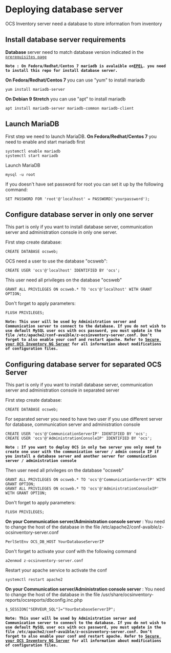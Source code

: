 # Deploying database server

OCS Inventory server need a database to store information from inventory

## Install database server requirements

**Database** server need to match database version indicated in the [`prerequisites page`](../01.Prerequisites/Libraries-version.md)

**`Note : On Fedora/Redhat/Centos 7 mariadb is avalaible on`[`EPEL`](https://fedoraproject.org/wiki/EPEL/FAQ#howtouse)`. you need to install this repo for install database server.`**

**On Fedora/Redhat/Centos 7** you can use "yum" to install mariadb

    yum install mariadb-server

**On Debian 9 Stretch** you can use "apt" to install mariadb

    apt install mariadb-server mariadb-common mariadb-client

## Launch MariaDB

First step we need to launch MariaDB. **On Fedora/Redhat/Centos 7** you need to enable and start mariadb first

    systemctl enable mariadb
    systemctl start mariadb

Launch MariaDB

    mysql -u root

If you doesn't have set password for root you can set it up by the following command:

    SET PASSWORD FOR 'root'@'localhost' = PASSWORD('yourpassword');

## Configure database server in only one server

This part is only if you want to install database server, communication server and administration console in only one server.

First step create database:

    CREATE DATABASE ocsweb;

OCS need a user to use the database "ocsweb":

    CREATE USER 'ocs'@'localhost' IDENTIFIED BY 'ocs';

This user need all privileges on the database "ocsweb"

    GRANT ALL PRIVILEGES ON ocsweb.* TO 'ocs'@'localhost' WITH GRANT OPTION;

Don't forget to apply parameters:

    FLUSH PRIVILEGES;

**`Note: This user will be used by Administration server and Communication server to connect to the database.
If you do not wish to use default MySQL user ocs with ocs password, you must update in the file
/etc/apache2/conf-avaible/z-ocsinventory-server.conf.
Don’t forget to also enable your conf and restart apache.
Refer to `[`Secure your OCS Inventory NG Server`](../09.Extras/Secure-your-OCS-Inventory-NG-Server.md)`
for all information about modifications of configuration files.`**


## Configuring database server for separated OCS Server

This part is only if you want to install database server, communication server and administration console in separated server

First step create database:

    CREATE DATABASE ocsweb;

For separated server you need to have two user if you use different server for database, communication server and administration console

    CREATE USER 'ocs'@'CommunicationServerIP' IDENTIFIED BY 'ocs';
    CREATE USER 'ocs'@'AdministrationConsoleIP' IDENTIFIED BY 'ocs';

**`Note : If you want to deploy OCS in only two server you only need to create one user with the communication server / admin console IP if you install a database server and another server for communication server / administration console`**

Then user need all privileges on the database "ocsweb"

    GRANT ALL PRIVILEGES ON ocsweb.* TO 'ocs'@'CommunicationServerIP' WITH GRANT OPTION;
    GRANT ALL PRIVILEGES ON ocsweb.* TO 'ocs'@'AdministrationConsoleIP' WITH GRANT OPTION;

Don't forget to apply parameters:

    FLUSH PRIVILEGES;

**On your Communication server/Administration console server** : You need to change the host of the database in the file /etc/apache2/conf-avaible/z-ocsinventory-server.conf

    PerlSetEnv OCS_DB_HOST YourDatabaseServerIP

Don't forget to activate your conf with the following command

    a2enmod z-ocsinventory-server.conf

Restart your apache service to activate the conf

    systemctl restart apache2

**On your Communication server/Administration console server** : You need to change the host of the database in the file /usr/share/ocsinventory-reports/ocsreports/dbconfig.inc.php

    $_SESSION["SERVEUR_SQL"]="YourDatabaseServerIP";

**`Note: This user will be used by Administration server and Communication server to connect to the database.
If you do not wish to use default MySQL user ocs with ocs password, you must update in the file
/etc/apache2/conf-avaible/z-ocsinventory-server.conf.
Don’t forget to also enable your conf and restart apache.
Refer to `[`Secure your OCS Inventory NG Server`](../09.Extras/Secure-your-OCS-Inventory-NG-Server.md)`
for all information about modifications of configuration files.`**
